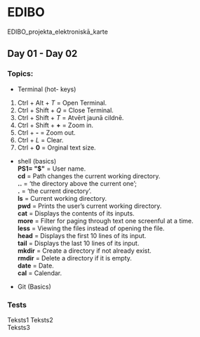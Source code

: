# EDIBO
EDIBO_projekta_elektroniskā_karte
## Day 01 - Day 02
### Topics:
- Terminal (hot- keys)
1. Ctrl +  Alt  + *T* = Open Terminal.
2. Ctrl + Shift + *Q* = Close Terminal.
3. Ctrl + Shift + *T* = Atvērt jaunā cildnē.
4. Ctrl + Shift + **+** = Zoom in.
5. Ctrl + **-** =  Zoom out.
6. Ctrl +  *L*  =  Clear.
7. Ctrl + **0** =  Orginal text size.
- shell (basics)  
**PS1= "$"** = User name.  
**cd**       = Path changes the current working directory.  
**..**       = 
‘the directory above the current one’;   
**.**        = ‘the current directory’.  
**ls**       = Current working directory.  
**pwd**      = Prints the user’s current working directory.  
**cat**      = Displays the contents of its inputs.  
**more**     = Filter for paging through text one screenful at a time.  
**less**     = Viewing the files instead of opening the file.  
**head**     = Displays the first 10 lines of its input.  
**tail**     = Displays the last 10 lines of its input.  
**mkdir**    = Create a directory if not already exist.  
**rmdir**    = Delete a directory if it is empty.  
**date**     = Date.  
**cal**      = Calendar.  

- Git (Basics)
### Tests
Teksts1
Teksts2  
Teksts3
